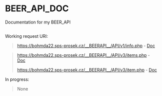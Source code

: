 # BEER_API_DOC
Documentation for my BEER_API
##
Working request URI:
> https://bohmda22.sps-prosek.cz/__BEERAPI__/API/v1/info.php  - [Doc](Info.md)

> https://bohmda22.sps-prosek.cz/__BEERAPI__/API/v3/items.php  - [Doc](Items.md)
> 
> https://bohmda22.sps-prosek.cz/__BEERAPI__/API/v3/item.php  - [Doc](Item.md)

In progress:

> None
